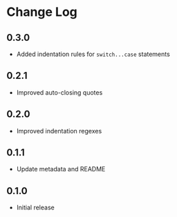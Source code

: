 # Change Log

## 0.3.0

- Added indentation rules for `switch...case` statements

## 0.2.1

- Improved auto-closing quotes

## 0.2.0

- Improved indentation regexes

## 0.1.1

- Update metadata and README

## 0.1.0

- Initial release
